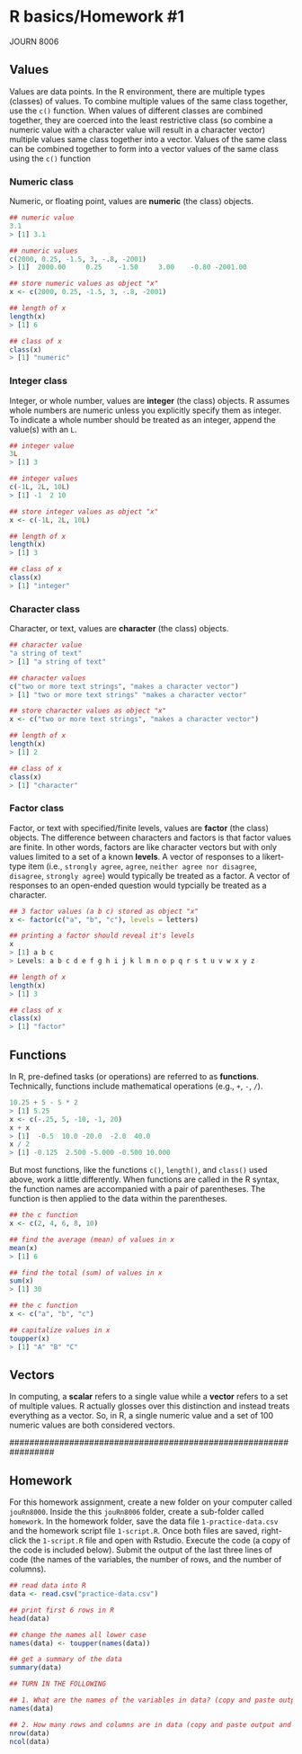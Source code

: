 R basics/Homework \#1
================
JOURN 8006

Values
------

Values are data points. In the R environment, there are multiple types (classes) of values. To combine multiple values of the same class together, use the `c()` function. When values of different classes are combined together, they are coerced into the least restrictive class (so combine a numeric value with a character value will result in a character vector) multiple values same class together into a vector. Values of the same class can be combined together to form into a vector values of the same class using the `c()` function

### Numeric class

Numeric, or floating point, values are **numeric** (the class) objects.

``` r
## numeric value
3.1
> [1] 3.1

## numeric values
c(2000, 0.25, -1.5, 3, -.8, -2001)
> [1]  2000.00     0.25    -1.50     3.00    -0.80 -2001.00

## store numeric values as object "x"
x <- c(2000, 0.25, -1.5, 3, -.8, -2001)

## length of x
length(x)
> [1] 6

## class of x
class(x)
> [1] "numeric"
```

### Integer class

Integer, or whole number, values are **integer** (the class) objects. R assumes whole numbers are numeric unless you explicitly specify them as integer. To indicate a whole number should be treated as an integer, append the value(s) with an `L`.

``` r
## integer value
3L
> [1] 3

## integer values
c(-1L, 2L, 10L)
> [1] -1  2 10

## store integer values as object "x"
x <- c(-1L, 2L, 10L)

## length of x
length(x)
> [1] 3

## class of x
class(x)
> [1] "integer"
```

### Character class

Character, or text, values are **character** (the class) objects.

``` r
## character value
"a string of text"
> [1] "a string of text"

## character values
c("two or more text strings", "makes a character vector")
> [1] "two or more text strings" "makes a character vector"

## store character values as object "x"
x <- c("two or more text strings", "makes a character vector")

## length of x
length(x)
> [1] 2

## class of x
class(x)
> [1] "character"
```

### Factor class

Factor, or text with specified/finite levels, values are **factor** (the class) objects. The difference between characters and factors is that factor values are finite. In other words, factors are like character vectors but with only values limited to a set of a known **levels**. A vector of responses to a likert-type item (i.e., `strongly agree`, `agree`, `neither agree nor disagree`, `disagree`, `strongly agree`) would typically be treated as a factor. A vector of responses to an open-ended question would typcially be treated as a character.

``` r
## 3 factor values (a b c) stored as object "x"
x <- factor(c("a", "b", "c"), levels = letters)

## printing a factor should reveal it's levels
x
> [1] a b c
> Levels: a b c d e f g h i j k l m n o p q r s t u v w x y z

## length of x
length(x)
> [1] 3

## class of x
class(x)
> [1] "factor"
```

Functions
---------

In R, pre-defined tasks (or operations) are referred to as **functions**. Technically, functions include mathematical operations (e.g., `+`, `-`, `/`).

``` r
10.25 + 5 - 5 * 2
> [1] 5.25
x <- c(-.25, 5, -10, -1, 20)
x + x
> [1]  -0.5  10.0 -20.0  -2.0  40.0
x / 2
> [1] -0.125  2.500 -5.000 -0.500 10.000
```

But most functions, like the functions `c()`, `length()`, and `class()` used above, work a little differently. When functions are called in the R syntax, the function names are accompanied with a pair of parentheses. The function is then applied to the data within the parentheses.

``` r
## the c function
x <- c(2, 4, 6, 8, 10)

## find the average (mean) of values in x
mean(x)
> [1] 6

## find the total (sum) of values in x
sum(x)
> [1] 30

## the c function
x <- c("a", "b", "c")

## capitalize values in x
toupper(x)
> [1] "A" "B" "C"
```

Vectors
-------

In computing, a **scalar** refers to a single value while a **vector** refers to a set of multiple values. R actually glosses over this distinction and instead treats everything as a vector. So, in R, a single numeric value and a set of 100 numeric values are both considered vectors.

################################################################# 

Homework
--------

For this homework assignment, create a new folder on your computer called `jouRn8000`. Inside the this `jouRn8006` folder, create a sub-folder called `homework`. In the homework folder, save the data file `1-practice-data.csv` and the homework script file `1-script.R`. Once both files are saved, right-click the `1-script.R` file and open with Rstudio. Execute the code (a copy of the code is included below). Submit the output of the last three lines of code (the names of the variables, the number of rows, and the number of columns).

``` r
## read data into R
data <- read.csv("practice-data.csv")

## print first 6 rows in R
head(data)

## change the names all lower case
names(data) <- toupper(names(data))

## get a summary of the data
summary(data)

## TURN IN THE FOLLOWING

## 1. What are the names of the variables in data? (copy and paste output into Canvas assignment submission link)
names(data)

## 2. How many rows and columns are in data (copy and paste output and include in Canvas assignment submission)?
nrow(data)
ncol(data)
```
